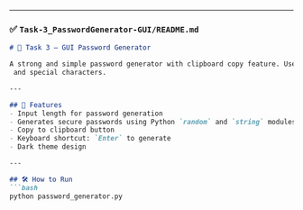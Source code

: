 
---

### ✅ `Task-3_PasswordGenerator-GUI/README.md`
```markdown
# 🔐 Task 3 – GUI Password Generator

A strong and simple password generator with clipboard copy feature. Users can generate random passwords of specified length using letters, numbers,
 and special characters.

---

## 🚀 Features
- Input length for password generation
- Generates secure passwords using Python `random` and `string` modules
- Copy to clipboard button
- Keyboard shortcut: `Enter` to generate
- Dark theme design

---

## 🛠 How to Run
```bash
python password_generator.py
